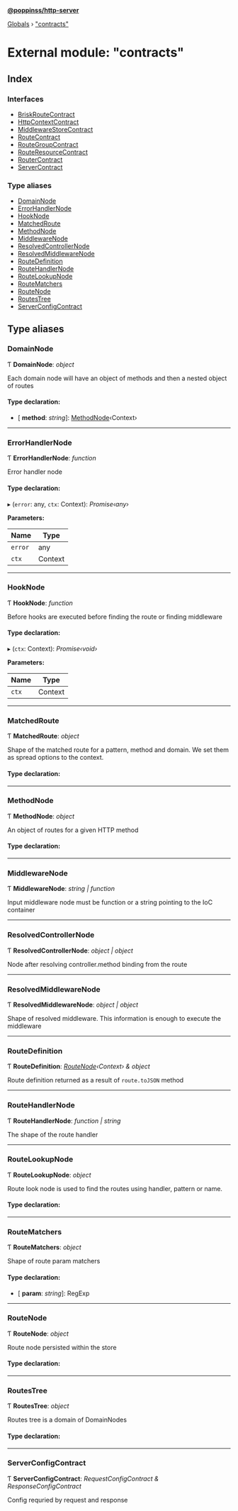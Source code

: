 **[@poppinss/http-server](../README.md)**

[Globals](../README.md) › ["contracts"](_contracts_.md)

# External module: "contracts"

## Index

### Interfaces

* [BriskRouteContract](../interfaces/_contracts_.briskroutecontract.md)
* [HttpContextContract](../interfaces/_contracts_.httpcontextcontract.md)
* [MiddlewareStoreContract](../interfaces/_contracts_.middlewarestorecontract.md)
* [RouteContract](../interfaces/_contracts_.routecontract.md)
* [RouteGroupContract](../interfaces/_contracts_.routegroupcontract.md)
* [RouteResourceContract](../interfaces/_contracts_.routeresourcecontract.md)
* [RouterContract](../interfaces/_contracts_.routercontract.md)
* [ServerContract](../interfaces/_contracts_.servercontract.md)

### Type aliases

* [DomainNode](_contracts_.md#domainnode)
* [ErrorHandlerNode](_contracts_.md#errorhandlernode)
* [HookNode](_contracts_.md#hooknode)
* [MatchedRoute](_contracts_.md#matchedroute)
* [MethodNode](_contracts_.md#methodnode)
* [MiddlewareNode](_contracts_.md#middlewarenode)
* [ResolvedControllerNode](_contracts_.md#resolvedcontrollernode)
* [ResolvedMiddlewareNode](_contracts_.md#resolvedmiddlewarenode)
* [RouteDefinition](_contracts_.md#routedefinition)
* [RouteHandlerNode](_contracts_.md#routehandlernode)
* [RouteLookupNode](_contracts_.md#routelookupnode)
* [RouteMatchers](_contracts_.md#routematchers)
* [RouteNode](_contracts_.md#routenode)
* [RoutesTree](_contracts_.md#routestree)
* [ServerConfigContract](_contracts_.md#serverconfigcontract)

## Type aliases

###  DomainNode

Ƭ **DomainNode**: *object*

Each domain node will have an object of methods and then
a nested object of routes

#### Type declaration:

* \[ **method**: *string*\]: [MethodNode](_contracts_.md#methodnode)‹Context›

___

###  ErrorHandlerNode

Ƭ **ErrorHandlerNode**: *function*

Error handler node

#### Type declaration:

▸ (`error`: any, `ctx`: Context): *Promise‹any›*

**Parameters:**

Name | Type |
------ | ------ |
`error` | any |
`ctx` | Context |

___

###  HookNode

Ƭ **HookNode**: *function*

Before hooks are executed before finding the route or finding
middleware

#### Type declaration:

▸ (`ctx`: Context): *Promise‹void›*

**Parameters:**

Name | Type |
------ | ------ |
`ctx` | Context |

___

###  MatchedRoute

Ƭ **MatchedRoute**: *object*

Shape of the matched route for a pattern, method and domain. We set
them as spread options to the context.

#### Type declaration:

___

###  MethodNode

Ƭ **MethodNode**: *object*

An object of routes for a given HTTP method

#### Type declaration:

___

###  MiddlewareNode

Ƭ **MiddlewareNode**: *string | function*

Input middleware node must be function or a string pointing
to the IoC container

___

###  ResolvedControllerNode

Ƭ **ResolvedControllerNode**: *object | object*

Node after resolving controller.method binding
from the route

___

###  ResolvedMiddlewareNode

Ƭ **ResolvedMiddlewareNode**: *object | object*

Shape of resolved middleware. This information is
enough to execute the middleware

___

###  RouteDefinition

Ƭ **RouteDefinition**: *[RouteNode](_contracts_.md#routenode)‹Context› & object*

Route definition returned as a result of `route.toJSON` method

___

###  RouteHandlerNode

Ƭ **RouteHandlerNode**: *function | string*

The shape of the route handler

___

###  RouteLookupNode

Ƭ **RouteLookupNode**: *object*

Route look node is used to find the routes using
handler, pattern or name.

#### Type declaration:

___

###  RouteMatchers

Ƭ **RouteMatchers**: *object*

Shape of route param matchers

#### Type declaration:

* \[ **param**: *string*\]: RegExp

___

###  RouteNode

Ƭ **RouteNode**: *object*

Route node persisted within the store

#### Type declaration:

___

###  RoutesTree

Ƭ **RoutesTree**: *object*

Routes tree is a domain of DomainNodes

#### Type declaration:

___

###  ServerConfigContract

Ƭ **ServerConfigContract**: *RequestConfigContract & ResponseConfigContract*

Config requried by request and response
